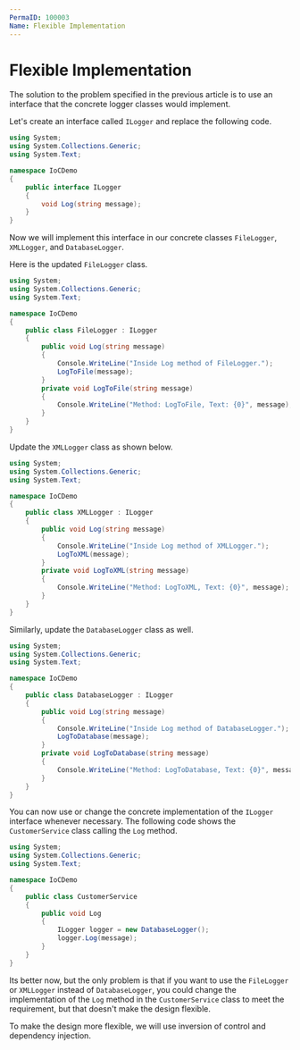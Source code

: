 ```yaml
---
PermaID: 100003
Name: Flexible Implementation
---
```


# Flexible Implementation

The solution to the problem specified in the previous article is to use an interface that the concrete logger classes would implement. 

Let's create an interface called `ILogger` and replace the following code. 

```csharp
using System;
using System.Collections.Generic;
using System.Text;

namespace IoCDemo
{
    public interface ILogger
    {
        void Log(string message);
    }
}

```

Now we will implement this interface in our concrete classes `FileLogger`, `XMLLogger`, and `DatabaseLogger`.

Here is the updated `FileLogger` class.

```csharp
using System;
using System.Collections.Generic;
using System.Text;

namespace IoCDemo
{
    public class FileLogger : ILogger
    {
        public void Log(string message)
        {
            Console.WriteLine("Inside Log method of FileLogger.");
            LogToFile(message);
        }
        private void LogToFile(string message)
        {
            Console.WriteLine("Method: LogToFile, Text: {0}", message);
        }
    }
}
```

Update the `XMLLogger` class as shown below.

```csharp
using System;
using System.Collections.Generic;
using System.Text;

namespace IoCDemo
{
    public class XMLLogger : ILogger
    {
        public void Log(string message)
        {
            Console.WriteLine("Inside Log method of XMLLogger.");
            LogToXML(message);
        }
        private void LogToXML(string message)
        {
            Console.WriteLine("Method: LogToXML, Text: {0}", message);
        }
    }
}
```

Similarly, update the `DatabaseLogger` class as well.

```csharp
using System;
using System.Collections.Generic;
using System.Text;

namespace IoCDemo
{
    public class DatabaseLogger : ILogger
    {
        public void Log(string message)
        {
            Console.WriteLine("Inside Log method of DatabaseLogger.");
            LogToDatabase(message);
        }
        private void LogToDatabase(string message)
        {
            Console.WriteLine("Method: LogToDatabase, Text: {0}", message);
        }
    }
}
```

You can now use or change the concrete implementation of the `ILogger` interface whenever necessary. The following code shows the `CustomerService` class calling the `Log` method.

```csharp
using System;
using System.Collections.Generic;
using System.Text;

namespace IoCDemo
{
    public class CustomerService
    {
        public void Log
        {
            ILogger logger = new DatabaseLogger();
            logger.Log(message);
        }
    }
}
```

Its better now, but the only problem is that if you want to use the `FileLogger` or `XMLLogger` instead of `DatabaseLogger`, you could change the implementation of the `Log` method in the `CustomerService` class to meet the requirement, but that doesn't make the design flexible. 

To make the design more flexible, we will use inversion of control and dependency injection.